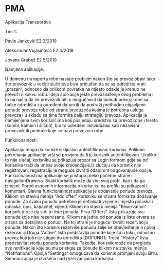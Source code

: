 # PMA
Aplikacija Transportivo

Tim 1:

Pavle Janković E2 3/2019

Aleksandar Vujasinović E2 4/2019

Jovana Grabež E2 5/2019


Namjena aplikacije:

U domenu transporta robe nastaje problem nakon što se prevoz obavi tako što prevoznik u većini slučajeva biva prinuđen da se sa odredišta vrati „prazan“, odnosno da prilikom povratka na mjesto odakle je krenuo ne prevozi nikakvu robu. Ideja aplikacije jeste prevazilaženje ovog problema i to na način da će prevoznik biti u mogućnosti da ponudi prevoz robe sa tačke odredišta za određeni datum ili da pretraži prethodno objavljene ponude prevoza robe od strane preduzeća kojima je potrebna usluga prevoza i u skladu sa time formira dalju strategiju prevoza.
Aplikacija je namijenjena svim korisnicima koji posjeduju sredstvo za prevoz robe i tereta (kombi, kamion i slično), bio to određeni individualac kao nezavisni prevoznik ili preduće koje se bavi prevozom robe.

Funkcionalnosti:

Aplikaciju mogu da koriste isključivo autentifikovani korisnici. Prilikom pokretanja aplikacije vrši se provjera da li je korisnik autentifikovan. Ukoliko to nije slučaj, korisniku se prikazuje prozor sa Login formom gdje se od korisnika traži da unese svoje kredencijale.U slučaju da korisnik nije registrovan, registraciju je moguće izvršiti odabirom odgovarajuće opcije. Funkcionalnostima aplikacije se pristupa preko početne strane i navigationDrawera. Svaki korisnik može
da vidi svoj profil, kao i da ga izmjeni. Pored osnovnih informacija o korisniku na profilu su prikazani i komentari.
Glavna funkcionalnost aplikacije je dodavanje ponude prevoza. Klikom na stavku menija "Add offer" korisniku se otvara forma za dodavanje ponude. Za svaku ponudu potrebno je definisati vrijeme i mjesto polaska i odlaska, opis, kapacitet, cijenu.
Klikom na stavku menija "Reservation" korisnik moze da vidi tri liste ponuda. Prva "Offers" lista prikazuje sve ponude koje nisu rezervisane. Klikom na jednu od ponuda iz liste otvara se strana sa detaljima o ponudi. Na toj strani je moguce izvršiti rezervaciju ponude. Nakon što korisnik rezerviše ponudu šalje se obavještenje  o
novoj rezervaciji.Druga "Active" lista predstavlja ponude koje su u toku, odnosno prevoz koji još nije stigao do odredišta (DOPUNITI)
Treća "History" lista predstavlja istoriju ponuda korisnika. Takodje, korisnik može da pregleda sve notifikacije koje su mu pristigle za ponude klikom na stavku menija "Notifiations".
Opcija "Settings" omogućava da korisnik promjeni svoju šifru.
Sinhronizacija je izvršena nad rezervacijama korisnika.

